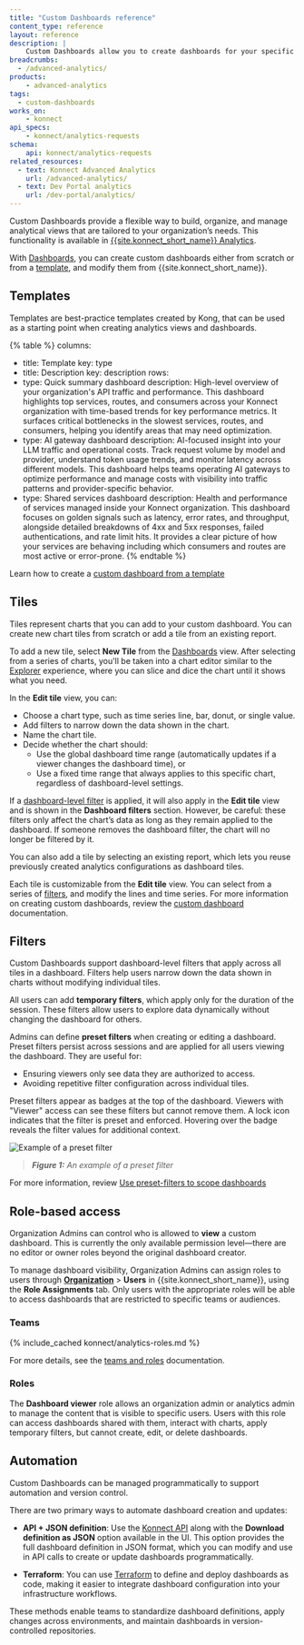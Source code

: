 ```yaml
---
title: "Custom Dashboards reference"
content_type: reference
layout: reference
description: |
    Custom Dashboards allow you to create dashboards for your specific use cases.
breadcrumbs:
  - /advanced-analytics/
products:
    - advanced-analytics
tags:
  - custom-dashboards
works_on:
    - konnect
api_specs:
    - konnect/analytics-requests
schema:
    api: konnect/analytics-requests
related_resources:
  - text: Konnect Advanced Analytics
    url: /advanced-analytics/
  - text: Dev Portal analytics
    url: /dev-portal/analytics/
---
```


Custom Dashboards provide a flexible way to build, organize, and manage analytical views that are tailored to your organization’s needs. This functionality is available in [{{site.konnect_short_name}} Analytics](https://cloud.konghq.com/us/analytics/summary).

With [Dashboards](https://cloud.konghq.com/us/analytics/dashboards), you can create custom dashboards either from scratch or from a [template](#templates), and modify them from {{site.konnect_short_name}}.

## Templates

Templates are best-practice templates created by Kong, that can be used as a starting point when creating analytics views and dashboards.


{% table %}
columns:
  - title: Template
    key: type
  - title: Description
    key: description
rows:
  - type: Quick summary dashboard
    description: High-level overview of your organization's API traffic and performance. This dashboard highlights top services, routes, and consumers across your Konnect organization with time-based trends for key performance metrics. It surfaces critical bottlenecks in the slowest services, routes, and consumers, helping you identify areas that may need optimization.
  - type: AI gateway dashboard
    description: AI-focused insight into your LLM traffic and operational costs. Track request volume by model and provider, understand token usage trends, and monitor latency across different models. This dashboard helps teams operating AI gateways to optimize performance and manage costs with visibility into traffic patterns and provider-specific behavior.
  - type: Shared services dashboard
    description: Health and performance of services managed inside your Konnect organization. This dashboard focuses on golden signals such as latency, error rates, and throughput, alongside detailed breakdowns of 4xx and 5xx responses, failed authentications, and rate limit hits. It provides a clear picture of how your services are behaving including which consumers and routes are most active or error-prone.
{% endtable %}

Learn how to create a [custom dashboard from a template](/how-to/create-custom-dashboards/)

## Tiles

Tiles represent charts that you can add to your custom dashboard. You can create new chart tiles from scratch or add a tile from an existing report.

To add a new tile, select **New Tile** from the [Dashboards](https://cloud.konghq.com/us/analytics/dashboards/) view. After selecting from a series of charts, you'll be taken into a chart editor similar to the [Explorer](/advanced-analytics/explorer/) experience, where you can slice and dice the chart until it shows what you need.

In the **Edit tile** view, you can:

* Choose a chart type, such as time series line, bar, donut, or single value.
* Add filters to narrow down the data shown in the chart.
* Name the chart tile.
* Decide whether the chart should:
  * Use the global dashboard time range (automatically updates if a viewer changes the dashboard time), or
  * Use a fixed time range that always applies to this specific chart, regardless of dashboard-level settings.

If a [dashboard-level filter](#filters) is applied, it will also apply in the **Edit tile** view and is shown in the **Dashboard filters** section. However, be careful: these filters only affect the chart’s data as long as they remain applied to the dashboard. If someone removes the dashboard filter, the chart will no longer be filtered by it.

You can also add a tile by selecting an existing report, which lets you reuse previously created analytics configurations as dashboard tiles.

Each tile is customizable from the **Edit tile** view. You can select from a series of [filters](#filters), and modify the lines and time series. For more information on creating custom dashboards, review the [custom dashboard](/how-to/create-custom-dashboards/) documentation.


## Filters

Custom Dashboards support dashboard-level filters that apply across all tiles in a dashboard. Filters help users narrow down the data shown in charts without modifying individual tiles.

All users can add **temporary filters**, which apply only for the duration of the session. These filters allow users to explore data dynamically without changing the dashboard for others.

Admins can define **preset filters** when creating or editing a dashboard. Preset filters persist across sessions and are applied for all users viewing the dashboard. They are useful for:

* Ensuring viewers only see data they are authorized to access.
* Avoiding repetitive filter configuration across individual tiles.

Preset filters appear as badges at the top of the dashboard. Viewers with "Viewer" access can see these filters but cannot remove them. A lock icon indicates that the filter is preset and enforced. Hovering over the badge reveals the filter values for additional context.

![Example of a preset filter](/assets/images/analytics/admin.png)
>_**Figure 1:** An example of a preset filter_

For more information, review [Use preset-filters to scope dashboards](/how-to/use-preset-filters-scope-dashboards/)

## Role-based access

Organization Admins can control who is allowed to **view** a custom dashboard. This is currently the only available permission level—there are no editor or owner roles beyond the original dashboard creator.

To manage dashboard visibility, Organization Admins can assign roles to users through [**Organization**](https://cloud.konghq.com/organization/) > **Users** in {{site.konnect_short_name}}, using the **Role Assignments** tab. Only users with the appropriate roles will be able to access dashboards that are restricted to specific teams or audiences.

### Teams

{% include_cached konnect/analytics-roles.md %}

For more details, see the [teams and roles](/konnect-platform/teams-and-roles/) documentation.

### Roles

The **Dashboard viewer** role allows an organization admin or analytics admin to manage the content that is visible to specific users. Users with this role can access dashboards shared with them, interact with charts, apply temporary filters, but cannot create, edit, or delete dashboards.


## Automation

Custom Dashboards can be managed programmatically to support automation and version control.

There are two primary ways to automate dashboard creation and updates:

* **API + JSON definition**: Use the [Konnect API](/api/konnect/analytics-requests/) along with the **Download definition as JSON** option available in the UI. This option provides the full dashboard definition in JSON format, which you can modify and use in API calls to create or update dashboards programmatically.

* **Terraform**: You can use [Terraform](/terraform/) to define and deploy dashboards as code, making it easier to integrate dashboard configuration into your infrastructure workflows.

These methods enable teams to standardize dashboard definitions, apply changes across environments, and maintain dashboards in version-controlled repositories.

